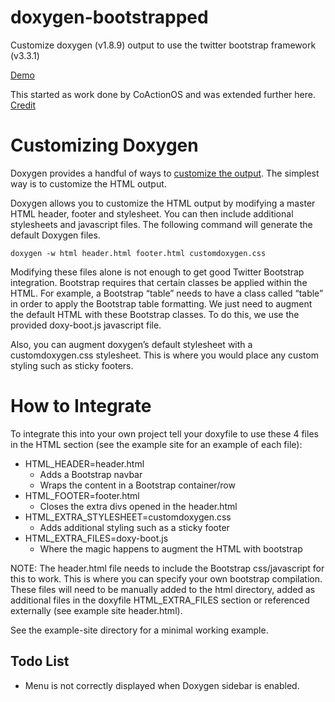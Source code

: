 doxygen-bootstrapped
===================

Customize doxygen (v1.8.9) output to use the twitter bootstrap framework (v3.3.1)

[Demo](https://biogearsengine.com/documentation/index.html)

This started as work done by CoActionOS and was extended further here.
[Credit](http://coactionos.com/embedded%20design%20tips/2014/01/07/Tips-Integrating-Doxygen-and-Bootstrap/)

# Customizing Doxygen
Doxygen provides a handful of ways to [customize the output](http://www.stack.nl/~dimitri/doxygen/manual/customize.html). The simplest way is to customize the HTML output.

Doxygen allows you to customize the HTML output by modifying a master HTML header, footer and stylesheet. You can then include additional stylesheets and javascript files. The following command will generate the default Doxygen files.

`doxygen -w html header.html footer.html customdoxygen.css`

Modifying these files alone is not enough to get good Twitter Bootstrap integration. Bootstrap requires that certain classes be applied within the HTML. For example, a Bootstrap “table” needs to have a class called “table” in order to apply the Bootstrap table formatting. We just need to augment the default HTML with these Bootstrap classes. To do this, we use the provided doxy-boot.js javascript file.

Also, you can augment doxygen’s default stylesheet with a customdoxygen.css stylesheet. This is where you would place any custom styling such as sticky footers.

# How to Integrate

To integrate this into your own project tell your doxyfile to use these 4 files in the HTML section (see the example site for an example of each file):

* HTML_HEADER=header.html
    * Adds a Bootstrap navbar
    * Wraps the content in a Bootstrap container/row
* HTML_FOOTER=footer.html
    * Closes the extra divs opened in the header.html
* HTML\_EXTRA_STYLESHEET=customdoxygen.css
    * Adds additional styling such as a sticky footer   
* HTML\_EXTRA_FILES=doxy-boot.js
    * Where the magic happens to augment the HTML with bootstrap

NOTE: The header.html file needs to include the Bootstrap css/javascript for this to work. This is where you can specify your own bootstrap compilation. These files will need to be manually added to the html directory, added as additional files in the doxyfile HTML\_EXTRA_FILES section or referenced externally (see example site header.html).

See the example-site directory for a minimal working example.

## Todo List
* Menu is not correctly displayed when Doxygen sidebar is enabled.
